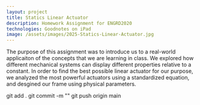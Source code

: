 ```yaml
---
layout: project
title: Statics Linear Actuator
description: Homework Assignment for ENGRD2020
technologies: Goodnotes on iPad
image: /assets/images/2025-Statics-Linear-Actuator.jpg
---
```


The purpose of this assignment was to introduce us to a real-world applicaiton of the concepts that we are learning in class. We explored how
different mechanical systems can display different properties relative to a constant. In order to find the best possible linear actuator for our purpose,
we analyzed the most powerful actuators using a standardized equation, and desgined our frame using physical parameters.

git add .
git commit -m "<Commit Edit>"
git push origin main
